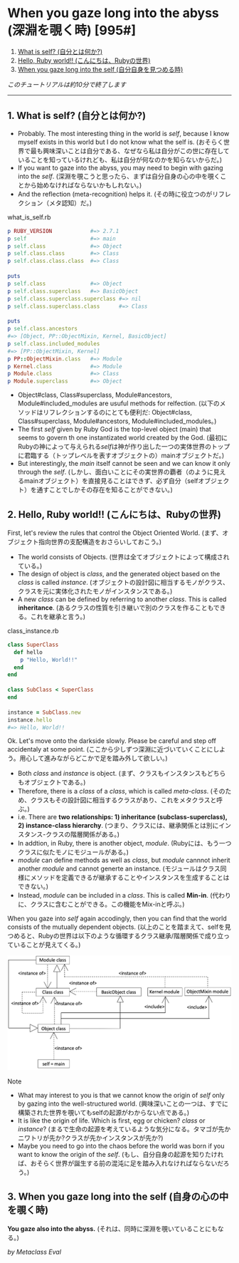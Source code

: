 # When you gaze long into the abyss (深淵を覗く時) [995#]

1. [What is self? (自分とは何か?)](#1-what-is-self-%E8%87%AA%E5%88%86%E3%81%A8%E3%81%AF%E4%BD%95%E3%81%8B)
2. [Hello, Ruby world\!\! (こんにちは、Rubyの世界)](#2--hello-ruby-world-%E3%81%93%E3%82%93%E3%81%AB%E3%81%A1%E3%81%AFruby%E3%81%AE%E4%B8%96%E7%95%8C)
3. [When you gaze long into the self (自分自身を見つめる時)](#3-when-you-gaze-long-into-the-self-%E8%87%AA%E5%88%86%E8%87%AA%E8%BA%AB%E3%82%92%E8%A6%8B%E3%81%A4%E3%82%81%E3%82%8B%E6%99%82)

*このチュートリアルは約10分で終了します*

----

## 1. What is self? (自分とは何か?)

* Probably. The most interesting thing in the world is *self*, because I know myself exists in this world but I do not know what the self is.  (おそらく世界で最も興味深いことは自分である、なぜなら私は自分がこの世に存在していることを知っているけれども、私は自分が何なのかを知らないからだ。)
* If you want to gaze into the abyss, you may need to begin with gazing into the *self*. (深淵を覗こうと思ったら、まずは自分自身の心の中を覗くことから始めなければならないかもしれない。) 
* And the reflection (meta-recognition) helps it. (その時に役立つのがリフレクション（メタ認知）だ。)

what_is_self.rb
```ruby
p RUBY_VERSION            #=> 2.7.1
p self                    #=> main
p self.class              #=> Object
p self.class.class        #=> Class
p self.class.class.class  #=> Class

puts
p self.class              #=> Object
p self.class.superclass   #=> BasicObject
p self.class.superclass.superclass #=> nil
p self.class.superclass.class      #=> Class

puts
p self.class.ancestors
#=> [Object, PP::ObjectMixin, Kernel, BasicObject]
p self.class.included_modules
#=> [PP::ObjectMixin, Kernel]
p PP::ObjectMixin.class   #=> Module
p Kernel.class            #=> Module
p Module.class            #=> Class
p Module.superclass       #=> Object
```

* Object#class, Class#superclass, Module#ancestors, Module#included_modules are usuful methods for relfection. (以下のメソッドはリフレクションするのにとても便利だ: Object#class, Class#superclass, Module#ancestors, Module#included_modules。)
* The first *self* given by Ruby God is the top-level object (main) that seems to govern th one instantizated world created by the God. (最初にRubyの神によって与えられる*self*は神が作り出した一つの実体世界のトップに君臨する（トップレベルを表すオブジェクトの）mainオブジェクトだ。)
* But interestingly, the *main* itself cannot be seen and we can know it only through the *self*. (しかし、面白いことにその実世界の覇者（のように見えるmainオブジェクト）を直接見ることはできず、必ず自分（selfオブジェクト）を通すことでしかその存在を知ることができない。)

## 2.  Hello, Ruby world!! (こんにちは、Rubyの世界)

First, let's review the rules that control the Object Oriented World. (まず、オブジェクト指向世界の支配構造をおさらいしておこう。)
* The world consists of Objects. (世界は全てオブジェクトによって構成されている。)
* The design of object is *class*, and the generated object based on the *class* is called *instance*. (オブジェクトの設計図に相当するモノがクラス、クラスを元に実体化されたモノがインスタンスである。)
* A new *class* can be defined by referring to another *class*. This is called **inheritance**. (あるクラスの性質を引き継いで別のクラスを作ることもできる。これを継承と言う。)

class_instance.rb
```ruby
class SuperClass
  def hello
    p "Hello, World!!"
  end
end

class SubClass < SuperClass
end

instance = SubClass.new
instance.hello
#=> Hello, World!!
```

Ok. Let's move onto the darkside slowly. Please be careful and step off accidentaly at some point. (ここから少しずつ深淵に近づいていくことにしよう。用心して進みながらどこかで足を踏み外して欲しい。)
* Both *class* and *instance* is object. (まず、クラスもインスタンスもどちらもオブジェクトである。)
* Therefore, there is a *class*  of a *class*, which is called *meta-class*. (そのため、クラスもその設計図に相当するクラスがあり、これをメタクラスと呼ぶ。)
* i.e. There are **two relationships: 1) inheritance (subclass-superclass), 2) instance-class hierarchy**. (つまり、クラスには、継承関係とは別にインスタンス-クラスの階層関係がある。)
* In addtion, in Ruby, there is another object, *module*. (Rubyには、もう一つクラスに似たモノにモジュールがある。)
* *module* can define methods as well as *class*, but *module* cannnot inherit another *module* and cannot generte an instance. (モジュールはクラス同様にメソッドを定義できるが継承することやインスタンスを生成することはできない。)
* Instead, *module* can be included in a *class*. This is called **Min-in**. (代わりに、クラスに含むことができる。この機能をMix-inと呼ぶ。)

When you gaze into *self* again accodingly, then you can find that the world consists of the mutually dependent objects. (以上のことを踏まえて、selfを見つめると、Rubyの世界は以下のような循環するクラス継承/階層関係で成り立っていることが見えてくる。)

![Object World](../png/object_world.png)

Note
* What may interest to you is that we cannot know the origin of *self* only by gazing into the well-structured world.  (興味深いことの一つは、すでに構築された世界を覗いてもselfの起源がわからない点である。) 
* It is like the origin of life. Which is first, egg or chicken? *class* or *instance*? (まるで生命の起源を考えているような気分になる。タマゴが先かニワトリが先か?クラスが先かインスタンスが先か?)
* Maybe you need to go into the chaos before the world was born if you want to know the origin of the *self*. (もし、自分自身の起源を知りたければ、おそらく世界が誕生する前の混沌に足を踏み入れなければならないだろう。)

## 3. When you gaze long into the self (自身の心の中を覗く時)

**You gaze also into the abyss.** (それは、同時に深淵を覗いていることにもなる。)

*by Metaclass Eval*

